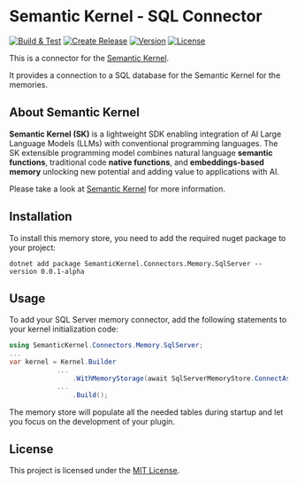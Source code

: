 # Semantic Kernel - SQL Connector

[![Build & Test](https://github.com/kbeaugrand/SemanticKernel.Connectors.Memory.SqlServer/actions/workflows/build_test.yml/badge.svg)](https://github.com/kbeaugrand/SemanticKernel.Connectors.Memory.SqlServer/actions/workflows/build_test.yml)
[![Create Release](https://github.com/kbeaugrand/SemanticKernel.Connectors.Memory.SqlServer/actions/workflows/publish.yml/badge.svg)](https://github.com/kbeaugrand/SemanticKernel.Connectors.Memory.SqlServer/actions/workflows/publish.yml)
[![Version](https://img.shields.io/github/v/release/kbeaugrand/SemanticKernel.Connectors.Memory.SqlServer)](https://img.shields.io/github/v/release/kbeaugrand/SemanticKernel.Connectors.Memory.SqlServer)
[![License](https://img.shields.io/github/license/kbeaugrand/SemanticKernel.Connectors.Memory.SqlServer)](https://img.shields.io/github/v/release/kbeaugrand/SemanticKernel.Connectors.Memory.SqlServer)


This is a connector for the [Semantic Kernel](https://aka.ms/semantic-kernel).

It provides a connection to a SQL database for the Semantic Kernel for the memories.

## About Semantic Kernel

**Semantic Kernel (SK)** is a lightweight SDK enabling integration of AI Large
Language Models (LLMs) with conventional programming languages. The SK
extensible programming model combines natural language **semantic functions**,
traditional code **native functions**, and **embeddings-based memory** unlocking
new potential and adding value to applications with AI.

Please take a look at [Semantic Kernel](https://aka.ms/semantic-kernel) for more information.

## Installation

To install this memory store, you need to add the required nuget package to your project:

```dotnetcli
dotnet add package SemanticKernel.Connectors.Memory.SqlServer --version 0.0.1-alpha
```

## Usage

To add your SQL Server memory connector, add the following statements to your kernel initialization code:

```csharp
using SemanticKernel.Connectors.Memory.SqlServer;
...
var kernel = Kernel.Builder
            ...
                .WithMemoryStorage(await SqlServerMemoryStore.ConnectAsync(connectionString: "Server=.;Database=SK;Trusted_Connection=True;"))
            ...
                .Build();
```

The memory store will populate all the needed tables during startup and let you focus on the development of your plugin.

## License

This project is licensed under the [MIT License](LICENSE).
